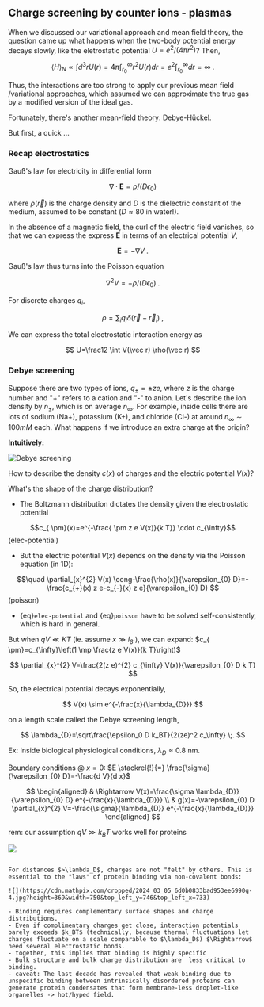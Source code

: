 ## Charge screening by counter ions - plasmas



When we discussed our variational approach and mean field theory, the question came up what happens when the two-body potential energy decays slowly, like the eletrostatic potential $U= e^2/(4\pi r^{2})$? Then,

$$
\langle H\rangle_N\propto \int d^3r U(r)=4\pi \int_{r_0}^\infty r^2 U(r) dr = e^2 \int_{r_0}^\infty dr=\infty\;.
$$

Thus, the interactions are too strong to apply our previous mean field /variational approaches, which assumed we can approximate the true gas by a modified version of the ideal gas. 

Fortunately, there's another mean-field theory: Debye-Hückel.

But first, a quick ...


### Recap electrostatics

Gauß's law for electricity in differential form

$$
\nabla \cdot \mathbf{E}=\rho/(D\epsilon_0)
$$

where $\rho(\vec r)$ is the charge density and $D$ is the dielectric constant of the medium, assumed to be constant ($D\approx 80$ in water!).

In the absence of a magnetic field, the curl of the electric field vanishes, so that we can express the express $\mathbf{E}$ in terms of an electrical potential $V$, 

$$
\mathbf{E} = -\nabla V \;.
$$

Gauß's law thus turns into the Poisson equation

$$
\nabla^2 V=-\rho/(D\epsilon_0)\;.
$$

For discrete charges $q_i$,

$$
\rho=\sum_i q_i \delta(\vec r- \vec r_i) \;,
$$

We can express the total electrostatic interaction energy as

$$
U=\frac12 \int V(\vec r) \rho(\vec r)
$$















### Debye screening

Suppose there are two types of ions, $q_{\pm}=\pm z e$, where $z$ is the charge number and "+" refers to a cation and "-" to anion. Let's describe the ion density by $n_{\pm}$, which is on average $n_\infty$. For example, inside cells there are lots of sodium (Na+), potassium (K+), and chloride (Cl-) at around $n_\infty\sim 100 mM$ each. What happens if we introduce an extra charge at the origin?

**Intuitively:**

![Debye screening](../figures/Debye-screening.jpg)



How to describe the density $c(x)$ of charges and the electric potential $V(x)$?

What's the shape of the charge distribution? 

- The Boltzmann distribution dictates the density given the electrostatic potential 

$$c_{ \pm}(x)=e^{-\frac{ \pm z e V(x)}{k T}} \cdot c_{\infty}$$ (elec-potential)

- But the electric potential $V(x)$ depends on the density via the Poisson equation (in 1D):

$$\quad \partial_{x}^{2} V(x) \cong-\frac{\rho(x)}{\varepsilon_{0} D}=-\frac{c_{+}(x) z e-c_{-}(x) z e}{\varepsilon_{0} D}
$$ (poisson)

- {eq}`elec-potential` and {eq}`poisson` have to be solved self-consistently, which is hard in general.

But when $q V \ll K T$ (ie. assume $x \gg l_{\beta}$ ), we can expand: $c_{ \pm}=c_{\infty}\left(1 \mp \frac{z e V(x)}{k T}\right)$

$$
\partial_{x}^{2} V=\frac{2(z e)^{2} c_{\infty} V(x)}{\varepsilon_{0} D k T} 
$$

So, the electrical potential decays exponentially,

$$
V(x) \sim e^{-\frac{x}{\lambda_{D}}} 
$$

on a length scale called the Debye screening length,

$$
\lambda_{D}=\sqrt\frac{\epsilon_0 D k_BT}{2(ze)^2 c_\infty} \;.
$$

Ex: Inside biological physiological conditions, $\lambda_D\approx 0.8$ nm.


Boundary conditions @ $x=0$: $E \stackrel{!}{=} \frac{\sigma}{\varepsilon_{0} D}=-\frac{d V}{d x}$

$$
\begin{aligned}
& \Rightarrow V(x)=\frac{\sigma \lambda_{D}}{\varepsilon_{0} D} e^{-\frac{x}{\lambda_{D}}} \\
& g(x)=-\varepsilon_{0} D \partial_{x}^{2} V=-\frac{\sigma}{\lambda_{D}} e^{-\frac{x}{\lambda_{D}}}
\end{aligned}
$$

rem: our assumption $q V \gg k_{B} T$ works well for proteins

![](https://cdn.mathpix.com/cropped/2024_03_05_6d0b0833bad953ee6990g-3.jpg?height=299&width=1270&top_left_y=1232&top_left_x=536)

```{note} Significance of Debye screening:

For distances $>\lambda_D$, charges are not "felt" by others. This is essential to the "laws" of protein binding via non-covalent bonds:

![](https://cdn.mathpix.com/cropped/2024_03_05_6d0b0833bad953ee6990g-4.jpg?height=369&width=750&top_left_y=746&top_left_x=733)

- Binding requires complementary surface shapes and charge distributions.
- Even if complimentary charges get close, interaction potentials barely exceeds $k_BT$ (technically, because thermal fluctuations let charges fluctuate on a scale comparable to $\lambda_D$) $\Rightarrow$ need several electrostatic bonds.
- together, this implies that binding is highly specific
- Bulk structure and bulk charge distribution are  less critical to binding.
- caveat: The last decade has revealed that weak binding due to unspecific binding between intrinsically disordered proteins can generate protein condensates that form membrane-less droplet-like organelles -> hot/hyped field.
```
